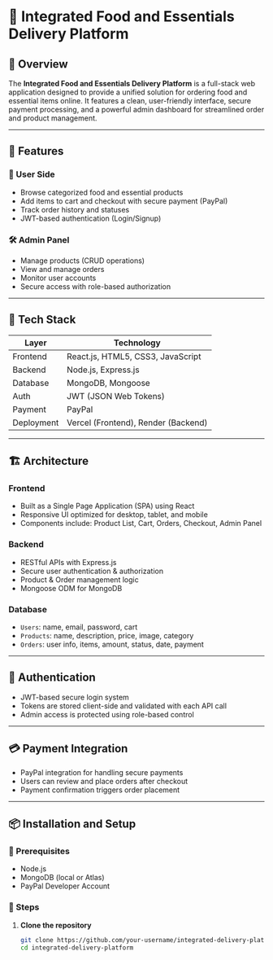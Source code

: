 # 🛒 Integrated Food and Essentials Delivery Platform

## 📌 Overview

The **Integrated Food and Essentials Delivery Platform** is a full-stack web application designed to provide a unified solution for ordering food and essential items online. It features a clean, user-friendly interface, secure payment processing, and a powerful admin dashboard for streamlined order and product management.

---

## 🚀 Features

### 👥 User Side
- Browse categorized food and essential products
- Add items to cart and checkout with secure payment (PayPal)
- Track order history and statuses
- JWT-based authentication (Login/Signup)

### 🛠️ Admin Panel
- Manage products (CRUD operations)
- View and manage orders
- Monitor user accounts
- Secure access with role-based authorization

---

## 🧱 Tech Stack

| Layer        | Technology                          |
|--------------|-------------------------------------|
| Frontend     | React.js, HTML5, CSS3, JavaScript   |
| Backend      | Node.js, Express.js                 |
| Database     | MongoDB, Mongoose                   |
| Auth         | JWT (JSON Web Tokens)               |
| Payment      | PayPal                              |
| Deployment   | Vercel (Frontend), Render (Backend) |

---

## 🏗️ Architecture

### Frontend
- Built as a Single Page Application (SPA) using React
- Responsive UI optimized for desktop, tablet, and mobile
- Components include: Product List, Cart, Orders, Checkout, Admin Panel

### Backend
- RESTful APIs with Express.js
- Secure user authentication & authorization
- Product & Order management logic
- Mongoose ODM for MongoDB

### Database
- `Users`: name, email, password, cart
- `Products`: name, description, price, image, category
- `Orders`: user info, items, amount, status, date, payment

---

## 🔐 Authentication

- JWT-based secure login system
- Tokens are stored client-side and validated with each API call
- Admin access is protected using role-based control

---

## 💳 Payment Integration

- PayPal integration for handling secure payments
- Users can review and place orders after checkout
- Payment confirmation triggers order placement

---

## 📦 Installation and Setup

### 🧰 Prerequisites
- Node.js
- MongoDB (local or Atlas)
- PayPal Developer Account

### 🔧 Steps

1. **Clone the repository**
   ```bash
   git clone https://github.com/your-username/integrated-delivery-platform.git
   cd integrated-delivery-platform
